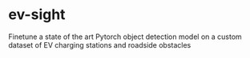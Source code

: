 # ev-sight
Finetune a state of the art Pytorch object detection model on a custom dataset of EV charging stations and roadside obstacles